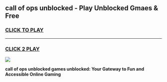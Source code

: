 
## call of ops unblocked - Play Unblocked Gmaes & Free
<h3>
<a href="https://news.freeplayer.one?title=call_of_ops_unblocked&ref=23F">CLICK TO PLAY</a></h3>
<hr>

<h3>
<a href="https://news.freeplayer.one?title=call_of_ops_unblocked&ref=23F">CLICK 2 PLAY</a>
  
</h3>

<a href="https://news.freeplayer.one?title=call_of_ops_unblocked&ref=23F/"><img src="https://clearcache.store/games.png"></a>


**call of ops unblocked games unblocked: Your Gateway to Fun and Accessible Online Gaming**
